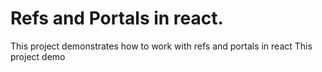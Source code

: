 # Refs and Portals in react.

This project demonstrates how to work with refs and portals in react
This project demo